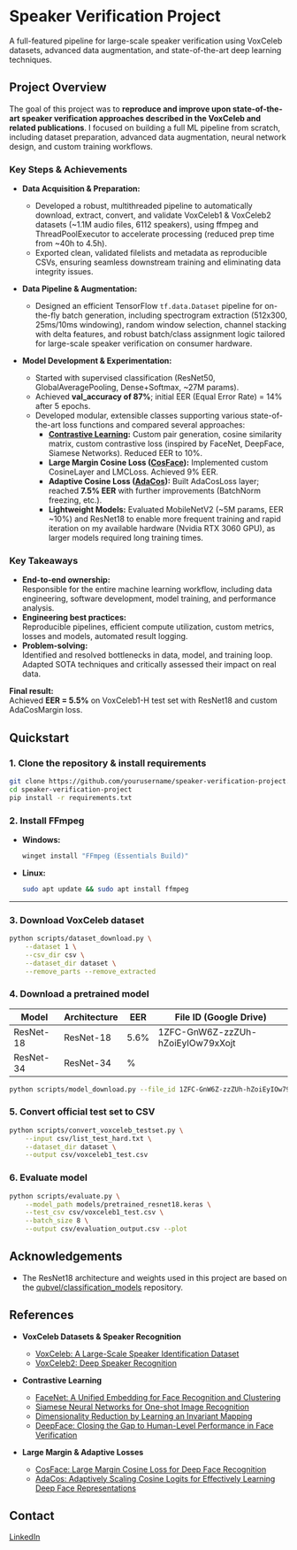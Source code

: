 # Speaker Verification Project

A full-featured pipeline for large-scale speaker verification using VoxCeleb datasets, advanced data augmentation, and state-of-the-art deep learning techniques.

## Project Overview

The goal of this project was to **reproduce and improve upon state-of-the-art speaker verification approaches described in the VoxCeleb and related publications**. I focused on building a full ML pipeline from scratch, including dataset preparation, advanced data augmentation, neural network design, and custom training workflows.

### Key Steps & Achievements

- **Data Acquisition & Preparation:**  
  - Developed a robust, multithreaded pipeline to automatically download, extract, convert, and validate VoxCeleb1 & VoxCeleb2 datasets (~1.1M audio files, 6112 speakers), using ffmpeg and ThreadPoolExecutor to accelerate processing (reduced prep time from ~40h to 4.5h).
  - Exported clean, validated filelists and metadata as reproducible CSVs, ensuring seamless downstream training and eliminating data integrity issues.

- **Data Pipeline & Augmentation:**
  - Designed an efficient TensorFlow `tf.data.Dataset` pipeline for on-the-fly batch generation, including spectrogram extraction (512x300, 25ms/10ms windowing), random window selection, channel stacking with delta features, and robust batch/class assignment logic tailored for large-scale speaker verification on consumer hardware.

- **Model Development & Experimentation:**
  - Started with supervised classification (ResNet50, GlobalAveragePooling, Dense+Softmax, ~27M params).  
  - Achieved **val_accuracy of 87%**; initial EER (Equal Error Rate) = 14% after 5 epochs.
  - Developed modular, extensible classes supporting various state-of-the-art loss functions and compared several approaches:
    - **[Contrastive Learning](https://arxiv.org/abs/1503.03832):** Custom pair generation, cosine similarity matrix, custom contrastive loss (inspired by FaceNet, DeepFace, Siamese Networks). Reduced EER to 10%.
    - **Large Margin Cosine Loss ([CosFace](https://arxiv.org/abs/1801.09414)):** Implemented custom CosineLayer and LMCLoss. Achieved 9% EER.
    - **Adaptive Cosine Loss ([AdaCos](https://arxiv.org/abs/1905.00292)):** Built AdaCosLoss layer; reached **7.5% EER** with further improvements (BatchNorm freezing, etc.).
    - **Lightweight Models:** Evaluated MobileNetV2 (~5M params, EER ~10%) and ResNet18 to enable more frequent training and rapid iteration on my available hardware (Nvidia RTX 3060 GPU), as larger models required long training times.

### Key Takeaways

- **End-to-end ownership:**  
  Responsible for the entire machine learning workflow, including data engineering, software development, model training, and performance analysis.
- **Engineering best practices:**  
  Reproducible pipelines, efficient compute utilization, custom metrics, losses and models, automated result logging.
- **Problem-solving:**  
  Identified and resolved bottlenecks in data, model, and training loop. Adapted SOTA techniques and critically assessed their impact on real data.

**Final result:**  
Achieved **EER = 5.5%** on VoxCeleb1-H test set with ResNet18 and custom AdaCosMargin loss.

## Quickstart

### 1. **Clone the repository & install requirements**

```sh
git clone https://github.com/yourusername/speaker-verification-project.git
cd speaker-verification-project
pip install -r requirements.txt
```

### 2. **Install FFmpeg**

- **Windows:**
  ```sh
  winget install "FFmpeg (Essentials Build)"
  ```
- **Linux:**
  ```sh
  sudo apt update && sudo apt install ffmpeg
  ```

---

### 3. **Download VoxCeleb dataset**

```sh
python scripts/dataset_download.py \
    --dataset 1 \
    --csv_dir csv \
    --dataset_dir dataset \
    --remove_parts --remove_extracted
```

### 4. **Download a pretrained model**

| Model       | Architecture | EER   | File ID (Google Drive)            |
| ----------- | ------------ | ----- | --------------------------------- |
| ResNet-18   | ResNet-18    | 5.6%  | 1ZFC-GnW6Z-zzZUh-hZoiEyIOw79xXojt |
| ResNet-34   | ResNet-34    | %     |                                   |

```sh
python scripts/model_download.py --file_id 1ZFC-GnW6Z-zzZUh-hZoiEyIOw79xXojt --output models/pretrained_resnet18.keras
```

### 5. **Convert official test set to CSV**

```sh
python scripts/convert_voxceleb_testset.py \
    --input csv/list_test_hard.txt \
    --dataset_dir dataset \
    --output csv/voxceleb1_test.csv
```

### 6. **Evaluate model**

```sh
python scripts/evaluate.py \
    --model_path models/pretrained_resnet18.keras \
    --test_csv csv/voxceleb1_test.csv \
    --batch_size 8 \
    --output csv/evaluation_output.csv --plot
```

## Acknowledgements

- The ResNet18 architecture and weights used in this project are based on the [qubvel/classification_models](https://github.com/qubvel/classification_models) repository.

## References

- **VoxCeleb Datasets & Speaker Recognition**
  - [VoxCeleb: A Large-Scale Speaker Identification Dataset](https://arxiv.org/abs/1706.08612)
  - [VoxCeleb2: Deep Speaker Recognition](https://arxiv.org/abs/1806.05622)

- **Contrastive Learning**
  - [FaceNet: A Unified Embedding for Face Recognition and Clustering](https://arxiv.org/abs/1503.03832)
  - [Siamese Neural Networks for One-shot Image Recognition](https://www.cs.cmu.edu/~rsalakhu/papers/oneshot1.pdf)
  - [Dimensionality Reduction by Learning an Invariant Mapping](https://www.cs.nyu.edu/~roweis/papers/chopra-cvpr-2005.pdf)
  - [DeepFace: Closing the Gap to Human-Level Performance in Face Verification](https://www.cs.toronto.edu/~ranzato/publications/taigman-cvpr14.pdf)

- **Large Margin & Adaptive Losses**
  - [CosFace: Large Margin Cosine Loss for Deep Face Recognition](https://arxiv.org/abs/1801.09414)
  - [AdaCos: Adaptively Scaling Cosine Logits for Effectively Learning Deep Face Representations](https://arxiv.org/abs/1905.00292)

## Contact

[LinkedIn](https://www.linkedin.com/in/jakub-muzyk-4906a6111/)